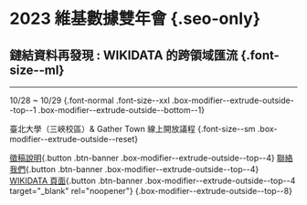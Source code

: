 # 2023 維基數據雙年會 {.seo-only}

## 鏈結資料再發現 : WIKIDATA 的跨領域匯流 {.font-size--ml}

---

10/28 ~ 10/29 {.font-normal .font-size--xxl .box-modifier--extrude-outside--top--1 .box-modifier--extrude-outside--bottom--1}

臺北大學（三峽校區）& Gather Town 線上開放議程 {.font-size--sm .box-modifier--extrude-outside--reset}

[徵稿說明](/cfp){.button .btn-banner .box-modifier--extrude-outside--top--4} [聯絡我們](mailto:contact@wikidatacon.org){.button .btn-banner .box-modifier--extrude-outside--top--4} [WIKIDATA 頁面](https://www.wikidata.org/wiki/Wikidata:WikidataCon_2023){.button .btn-banner .box-modifier--extrude-outside--top--4 target="_blank" rel="noopener"} {.box-modifier--extrude-outside--top--8}